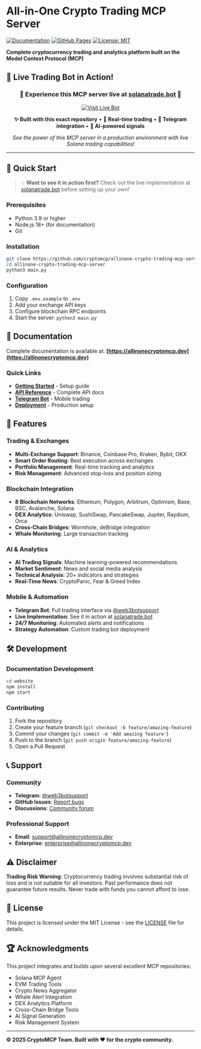 # All-in-One Crypto Trading MCP Server

[![Documentation](https://img.shields.io/badge/docs-live-brightgreen)](https://allinonecryptomcp.dev)
[![GitHub Pages](https://img.shields.io/badge/GitHub-Pages-blue)](https://github.com/cryptomcp/allinone-crypto-trading-mcp-server)
[![License: MIT](https://img.shields.io/badge/License-MIT-yellow.svg)](https://opensource.org/licenses/MIT)

**Complete cryptocurrency trading and analytics platform built on the Model Context Protocol (MCP)**

## 🎯 **Live Trading Bot in Action!**

<div align="center">

### 🚀 **Experience this MCP server live at [solanatrade.bot](https://solanatrade.bot)** 🚀

[![Visit Live Bot](https://img.shields.io/badge/🔗_Live_Trading_Bot-solanatrade.bot-10b981?style=for-the-badge&logo=solana&logoColor=white)](https://solanatrade.bot)

**✨ Built with this exact repository** • **🔄 Real-time trading** • **📱 Telegram integration** • **🤖 AI-powered signals**

*See the power of this MCP server in a production environment with live Solana trading capabilities!*

</div>

---

## 🚀 Quick Start

> 💡 **Want to see it in action first?** Check out the live implementation at [solanatrade.bot](https://solanatrade.bot) before setting up your own!

### Prerequisites
- Python 3.9 or higher
- Node.js 18+ (for documentation)
- Git

### Installation
```bash
git clone https://github.com/cryptomcp/allinone-crypto-trading-mcp-server.git
cd allinone-crypto-trading-mcp-server
python3 main.py
```

### Configuration
1. Copy `.env.example` to `.env`
2. Add your exchange API keys
3. Configure blockchain RPC endpoints
4. Start the server: `python3 main.py`

## 📖 Documentation

Complete documentation is available at: **[https://allinonecryptomcp.dev](https://allinonecryptomcp.dev)**

### Quick Links
- **[Getting Started](https://allinonecryptomcp.dev/getting-started)** - Setup guide
- **[API Reference](https://allinonecryptomcp.dev/api-reference)** - Complete API docs
- **[Telegram Bot](https://allinonecryptomcp.dev/features/telegram-bot)** - Mobile trading
- **[Deployment](https://allinonecryptomcp.dev/deployment/production)** - Production setup

## 🔧 Features

### Trading & Exchanges
- **Multi-Exchange Support**: Binance, Coinbase Pro, Kraken, Bybit, OKX
- **Smart Order Routing**: Best execution across exchanges
- **Portfolio Management**: Real-time tracking and analytics
- **Risk Management**: Advanced stop-loss and position sizing

### Blockchain Integration
- **8 Blockchain Networks**: Ethereum, Polygon, Arbitrum, Optimism, Base, BSC, Avalanche, Solana
- **DEX Analytics**: Uniswap, SushiSwap, PancakeSwap, Jupiter, Raydium, Orca
- **Cross-Chain Bridges**: Wormhole, deBridge integration
- **Whale Monitoring**: Large transaction tracking

### AI & Analytics
- **AI Trading Signals**: Machine learning-powered recommendations
- **Market Sentiment**: News and social media analysis
- **Technical Analysis**: 20+ indicators and strategies
- **Real-Time News**: CryptoPanic, Fear & Greed Index

### Mobile & Automation
- **Telegram Bot**: Full trading interface via [@web3botsupport](https://t.me/web3botsupport)
- **Live Implementation**: See it in action at [solanatrade.bot](https://solanatrade.bot)
- **24/7 Monitoring**: Automated alerts and notifications
- **Strategy Automation**: Custom trading bot deployment

## 🛠 Development

### Documentation Development
```bash
cd website
npm install
npm start
```

### Contributing
1. Fork the repository
2. Create your feature branch (`git checkout -b feature/amazing-feature`)
3. Commit your changes (`git commit -m 'Add amazing feature'`)
4. Push to the branch (`git push origin feature/amazing-feature`)
5. Open a Pull Request

## 📞 Support

### Community
- **Telegram**: [@web3botsupport](https://t.me/web3botsupport)
- **GitHub Issues**: [Report bugs](https://github.com/cryptomcp/allinone-crypto-trading-mcp-server/issues)
- **Discussions**: [Community forum](https://github.com/cryptomcp/allinone-crypto-trading-mcp-server/discussions)

### Professional Support
- **Email**: support@allinonecryptomcp.dev
- **Enterprise**: enterprise@allinonecryptomcp.dev

## ⚠️ Disclaimer

**Trading Risk Warning**: Cryptocurrency trading involves substantial risk of loss and is not suitable for all investors. Past performance does not guarantee future results. Never trade with funds you cannot afford to lose.

## 📜 License

This project is licensed under the MIT License - see the [LICENSE](LICENSE) file for details.

## 🏆 Acknowledgments

This project integrates and builds upon several excellent MCP repositories:
- Solana MCP Agent
- EVM Trading Tools
- Crypto News Aggregator
- Whale Alert Integration
- DEX Analytics Platform
- Cross-Chain Bridge Tools
- AI Signal Generation
- Risk Management System

---

**© 2025 CryptoMCP Team. Built with ❤️ for the crypto community.**
